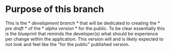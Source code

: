 # Purpose of this branch

This is the * *development branch* * that will be dedicated to creating the * *pre draft* * of the * *alpha version* * for the public.
To be clear essentially this is the blueprint that reminds the developer(s) what should be experience per change within the application.
This version will and is likely expected to not look and feel like the "for the public" published version.
